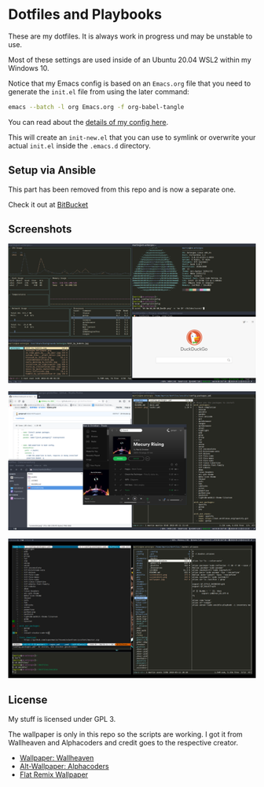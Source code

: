 # Dotfiles and Playbooks #

These are my dotfiles. It is always work in progress und may be unstable to use. 

Most of these settings are used inside of an Ubuntu 20.04 WSL2 within my Windows 10.

Notice that my Emacs config is based on an `Emacs.org` file that you need to generate the `init.el` file from using the later command:

```bash
emacs --batch -l org Emacs.org -f org-babel-tangle
```

You can read about the [details of my config here](./.emacs.d/Emacs.org).

This will create an `init-new.el` that you can use to symlink or overwrite your actual `init.el` inside the `.emacs.d` directory.

## Setup via Ansible ##

This part has been removed from this repo and is now a separate one.

Check it out at [BitBucket](https://bitbucket.org/gengor/ansible-linux-pc/)

## Screenshots ##

![Preview Terminals](screenshot1.png)

![Preview UI](screenshot2.png)

![Coding is fun](screenshot3.png)

## License ##

My stuff is licensed under GPL 3.

The wallpaper is only in this repo so the scripts are working. I got it from
Wallheaven and Alphacoders and credit goes to the respective creator.

- [Wallpaper: Wallheaven](https://wallhaven.cc/w/mdzkm1)
- [Alt-Wallpaper: Alphacoders](https://wall.alphacoders.com/big.php?i=1010054)
- [Flat Remix Wallpaper](https://www.opendesktop.org/p/1277548/)
